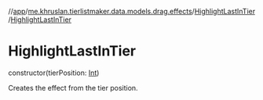 //[app](../../../index.md)/[me.khruslan.tierlistmaker.data.models.drag.effects](../index.md)/[HighlightLastInTier](index.md)/[HighlightLastInTier](-highlight-last-in-tier.md)

# HighlightLastInTier

constructor(tierPosition: [Int](https://kotlinlang.org/api/latest/jvm/stdlib/kotlin/-int/index.html))

Creates the effect from the tier position.
